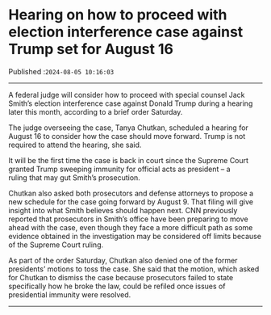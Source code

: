 # Hearing on how to proceed with election interference case against Trump set for August 16

Published :`2024-08-05 10:16:03`

---

A federal judge will consider how to proceed with special counsel Jack Smith’s election interference case against Donald Trump during a hearing later this month, according to a brief order Saturday.

The judge overseeing the case, Tanya Chutkan, scheduled a hearing for August 16 to consider how the case should move forward. Trump is not required to attend the hearing, she said.

It will be the first time the case is back in court since the Supreme Court granted Trump sweeping immunity for official acts as president – a ruling that may gut Smith’s prosecution.

Chutkan also asked both prosecutors and defense attorneys to propose a new schedule for the case going forward by August 9. That filing will give insight into what Smith believes should happen next. CNN previously reported that prosecutors in Smith’s office have been preparing to move ahead with the case, even though they face a more difficult path as some evidence obtained in the investigation may be considered off limits because of the Supreme Court ruling.

As part of the order Saturday, Chutkan also denied one of the former presidents’ motions to toss the case. She said that the motion, which asked for Chutkan to dismiss the case because prosecutors failed to state specifically how he broke the law, could be refiled once issues of presidential immunity were resolved.

---

